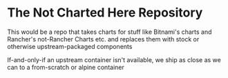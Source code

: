 # The Not Charted Here Repository

This would be a repo that takes charts for stuff like Bitnami's charts and Rancher's not-Rancher Charts etc. and replaces them with stock or otherwise upstream-packaged components

If-and-only-if an upstream container isn't available, we ship as close as we can to a from-scratch or alpine container
